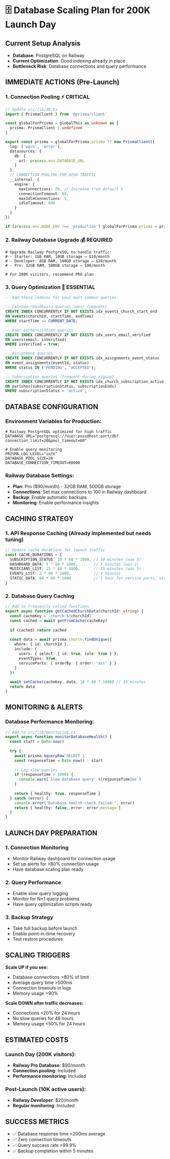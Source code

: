 # 🗄️ Database Scaling Plan for 200K Launch Day

## Current Setup Analysis
- **Database**: PostgreSQL on Railway
- **Current Optimization**: Good indexing already in place
- **Bottleneck Risk**: Database connections and query performance

## IMMEDIATE ACTIONS (Pre-Launch)

### 1. **Connection Pooling** ⚡ CRITICAL
```typescript
// Update src/lib/db.ts
import { PrismaClient } from '@prisma/client'

const globalForPrisma = globalThis as unknown as {
  prisma: PrismaClient | undefined
}

export const prisma = globalForPrisma.prisma ?? new PrismaClient({
  log: ['warn', 'error'],
  datasources: {
    db: {
      url: process.env.DATABASE_URL
    }
  },
  // CONNECTION POOLING FOR HIGH TRAFFIC
  __internal: {
    engine: {
      maxConnections: 20, // Increase from default 5
      connectionTimeout: 60,
      maxIdleConnections: 5,
      idleTimeout: 600
    }
  }
})

if (process.env.NODE_ENV !== 'production') globalForPrisma.prisma = prisma
```

### 2. **Railway Database Upgrade** 💰 REQUIRED
```env
# Upgrade Railway PostgreSQL to handle traffic:
# - Starter: 1GB RAM, 10GB storage → $10/month
# - Developer: 8GB RAM, 100GB storage → $20/month
# - Pro: 32GB RAM, 500GB storage → $90/month

# For 200K visitors, recommend PRO plan
```

### 3. **Query Optimization** 🎯 ESSENTIAL
```sql
-- Add these indexes for your most common queries:

-- Calendar/Dashboard queries (most frequent)
CREATE INDEX CONCURRENTLY IF NOT EXISTS idx_events_church_start_end 
ON events(churchId, startTime, endTime) 
WHERE startTime >= CURRENT_DATE;

-- User authentication queries
CREATE INDEX CONCURRENTLY IF NOT EXISTS idx_users_email_verified 
ON users(email, isVerified) 
WHERE isVerified = true;

-- Assignment queries
CREATE INDEX CONCURRENTLY IF NOT EXISTS idx_assignments_event_status 
ON event_assignments(eventId, status) 
WHERE status IN ('PENDING', 'ACCEPTED');

-- Subscription queries (frequent during signup)
CREATE INDEX CONCURRENTLY IF NOT EXISTS idx_church_subscription_active 
ON parishes(subscriptionStatus, subscriptionEnds) 
WHERE subscriptionStatus = 'active';
```

## DATABASE CONFIGURATION

### Environment Variables for Production:
```env
# Railway PostgreSQL optimized for high traffic
DATABASE_URL="postgresql://user:pass@host:port/db?connection_limit=20&pool_timeout=60"

# Enable query monitoring
PRISMA_LOG_LEVEL="info"
DATABASE_POOL_SIZE=20
DATABASE_CONNECTION_TIMEOUT=60000
```

### Railway Database Settings:
- **Plan**: Pro ($90/month) - 32GB RAM, 500GB storage
- **Connections**: Set max connections to 100 in Railway dashboard
- **Backup**: Enable automatic backups
- **Monitoring**: Enable performance insights

## CACHING STRATEGY

### 1. **API Response Caching** (Already implemented but needs tuning)
```typescript
// Update cache durations for launch traffic
const CACHE_DURATIONS = {
  SUBSCRIPTION_STATUS: 10 * 60 * 1000, // 10 minutes (was 5)
  DASHBOARD_DATA: 5 * 60 * 1000,       // 5 minutes (was 2)
  MUSICIANS_LIST: 15 * 60 * 1000,      // 15 minutes (was 5)
  EVENTS_LIST: 3 * 60 * 1000,          // 3 minutes
  STATIC_DATA: 60 * 60 * 1000          // 1 hour for service parts, etc.
}
```

### 2. **Database Query Caching**
```typescript
// Add to frequently called functions
export async function getCachedChurchData(churchId: string) {
  const cacheKey = `church:${churchId}`
  const cached = await getFromCache(cacheKey)
  
  if (cached) return cached
  
  const data = await prisma.church.findUnique({
    where: { id: churchId },
    include: {
      users: { select: { id: true, role: true } },
      eventTypes: true,
      serviceParts: { orderBy: { order: 'asc' } }
    }
  })
  
  await setCache(cacheKey, data, 10 * 60 * 1000) // 10 minutes
  return data
}
```

## MONITORING & ALERTS

### Database Performance Monitoring:
```typescript
// Add to src/lib/monitoring.ts
export async function monitorDatabaseHealth() {
  const start = Date.now()
  
  try {
    await prisma.$queryRaw`SELECT 1`
    const responseTime = Date.now() - start
    
    // Log slow queries
    if (responseTime > 1000) {
      console.warn(`Slow database query: ${responseTime}ms`)
    }
    
    return { healthy: true, responseTime }
  } catch (error) {
    console.error('Database health check failed:', error)
    return { healthy: false, error: error.message }
  }
}
```

## LAUNCH DAY PREPARATION

### 1. **Connection Monitoring**
- Monitor Railway dashboard for connection usage
- Set up alerts for >80% connection usage
- Have database scaling plan ready

### 2. **Query Performance**
- Enable slow query logging
- Monitor for N+1 query problems
- Have query optimization scripts ready

### 3. **Backup Strategy**
- Take full backup before launch
- Enable point-in-time recovery
- Test restore procedures

## SCALING TRIGGERS

**Scale UP if you see:**
- Database connections >80% of limit
- Average query time >500ms
- Connection timeouts in logs
- Memory usage >90%

**Scale DOWN after traffic decreases:**
- Connections <20% for 24 hours
- No slow queries for 48 hours
- Memory usage <50% for 24 hours

## ESTIMATED COSTS

### Launch Day (200K visitors):
- **Railway Pro Database**: $90/month
- **Connection pooling**: Included
- **Performance monitoring**: Included

### Post-Launch (10K active users):
- **Railway Developer**: $20/month
- **Regular monitoring**: Included

## SUCCESS METRICS

- ✅ Database response time <200ms average
- ✅ Zero connection timeouts
- ✅ Query success rate >99.9%
- ✅ Backup completion within 5 minutes 